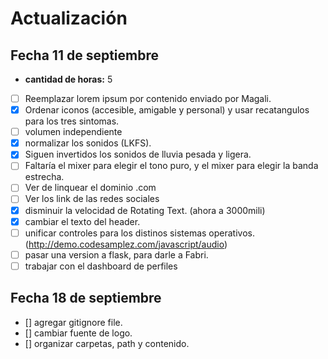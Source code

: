 # Actualización

## Fecha 11 de septiembre

* **cantidad de horas:** 5

- [ ] Reemplazar lorem ipsum por contenido enviado por Magali.
- [X] Ordenar iconos (accesible, amigable y personal) y usar recatangulos para los tres sintomas.
- [ ] volumen independiente
- [X] normalizar los sonidos (LKFS).
- [x] Siguen invertidos los sonidos de lluvia pesada y ligera.
- [ ] Faltaría el mixer para elegir el tono puro, y el mixer para elegir la banda estrecha. 
- [ ] Ver de linquear el dominio .com
- [ ] Ver los link de las redes sociales
- [x] disminuir la velocidad de Rotating Text. (ahora a 3000mili)
- [x] cambiar el texto del header.
- [ ] unificar controles para los distinos sistemas operativos.(http://demo.codesamplez.com/javascript/audio)
- [ ] pasar una version a flask, para darle a Fabri.
- [ ] trabajar con el dashboard de perfiles

## Fecha 18 de septiembre

- [] agregar gitignore file.
- [] cambiar fuente de logo.
- [] organizar carpetas, path y contenido.
